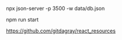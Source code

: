 npx json-server -p 3500 -w data/db.json

npm run start

https://github.com/gitdagray/react_resources
